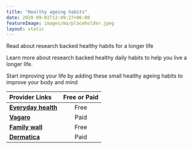```yaml
---
title: "Healthy ageing habits"
date: 2020-09-01T12:49:27+06:00
featureImage: images/ma/placeholder.jpeg
layout: static
---
```


Read about research backed healthy habits for a longer life

Learn more about research backed healthy daily habits to help you live a longer life.

Start improving your life by adding these small healthy ageing habits to improve your body and mind

| Provider Links      | Free or Paid  |  
| :-----------          | :--------------:      |  
| [**Everyday health**](https://www.everydayhealth.com/longevity/everyday-health-and-wellness-habits-linked-with-a-longer-life/) | Free | 
| [**Vagaro**](https://sales.vagaro.co.uk/?utm_source=bing&utm_medium=cpc&utm_campaign=BOFU-UK-Non-Brand&utm_content=appointment-app&utm_term=appointment%20app-p&msclkid=ea92d7dd203513f07c12b427b7e05941) | Paid | 
| [**Family wall**](https://www.familywall.com/) | Free | 
| [**Dermatica**](https://www.dermatica.co.uk/treatments/anti-ageing) | Paid | 
  

<br/><br/>






